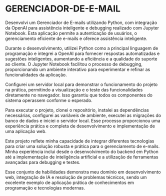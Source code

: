 # GERENCIADOR-DE-E-MAIL
Desenvolvi um Gerenciador de E-mails utilizando Python, com integração da OpenAI para assistência inteligente e debugging realizado com Jupyter Notebook. Esta aplicação permite a autenticação de usuários, o gerenciamento eficiente de e-mails e oferece assistência inteligente.

Durante o desenvolvimento, utilizei Python como a principal linguagem de programação e integrei a OpenAI para fornecer respostas automatizadas e sugestões inteligentes, aumentando a eficiência e a qualidade do suporte ao cliente. O Jupyter Notebook facilitou o processo de debugging, proporcionando um ambiente interativo para experimentar e refinar as funcionalidades da aplicação.

Configurei um servidor local para demonstrar o funcionamento do projeto na prática, permitindo a visualização e o teste das funcionalidades diretamente no navegador. Isso garantiu que todos os componentes do sistema operassem conforme o esperado.

Para executar o projeto, clonei o repositório, instalei as dependências necessárias, configurei as variáveis de ambiente, executei as migrações do banco de dados e iniciei o servidor local. Esse processo proporcionou uma experiência prática e completa de desenvolvimento e implementação de uma aplicação web.

Este projeto reflete minha capacidade de integrar diferentes tecnologias para criar uma solução robusta e prática para o gerenciamento de e-mails. Minha experiência inclui desde o desenvolvimento do backend em Python até a implementação de inteligência artificial e a utilização de ferramentas avançadas para debugging e testes.

Esse conjunto de habilidades demonstra meu domínio em desenvolvimento web, integração de IA e resolução de problemas técnicos, sendo um excelente exemplo de aplicação prática de conhecimentos em programação e tecnologias modernas.
